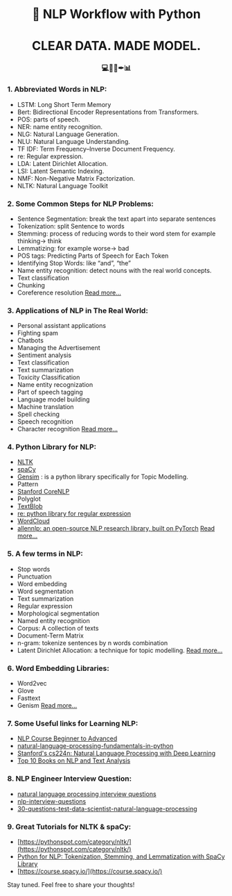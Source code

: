  <div align="center">
 
 # 📢 NLP Workflow with Python
 # CLEAR DATA. MADE MODEL.
 ### 💻💾📓✒📊 
 
 </div>
 
### 1. Abbreviated Words in NLP:
- LSTM: Long Short Term Memory
- Bert: Bidirectional Encoder Representations from Transformers.
- POS: parts of speech.
- NER: name entity recognition.
- NLG: Natural Language Generation.
- NLU: Natural Language Understanding.
- TF IDF: Term Frequency–Inverse Document Frequency.
- re: Regular expression.
- LDA: Latent Dirichlet Allocation.
- LSI: Latent Semantic Indexing.
- NMF: Non-Negative Matrix Factorization.
- NLTK: Natural Language Toolkit
### 2. Some Common Steps for NLP Problems:
- Sentence Segmentation: break the text apart into separate sentences
- Tokenization: split Sentence to words
- Stemming: process of reducing words to their word stem for example thinking→ think
- Lemmatizing: for example worse→ bad
- POS tags: Predicting Parts of Speech for Each Token
- Identifying Stop Words: like “and”, “the”
- Name entity recognition: detect nouns with the real world concepts.
- Text classification
- Chunking
- Coreference resolution
[Read more...](https://medium.com/@ageitgey/natural-language-processing-is-fun-9a0bff37854e)
### 3. Applications of NLP in The Real World:
- Personal assistant applications
- Fighting spam
- Chatbots
- Managing the Advertisement
- Sentiment analysis
- Text classification
- Text summarization
- Toxicity Classification
- Name entity recognization
- Part of speech tagging
- Language model building
- Machine translation 
- Spell checking
- Speech recognition
- Character recognition
[Read more...](https://www.wonderflow.co/nlp-examples/)
### 4. Python Library for NLP:
- [NLTK](https://www.nltk.org/)
- [spaCy](https://spacy.io/)
- [Gensim](https://pypi.org/project/gensim/) : is a python library specifically for Topic Modelling.
- Pattern
- [Stanford CoreNLP](https://stanfordnlp.github.io/CoreNLP/)
- Polyglot
- [TextBlob](https://textblob.readthedocs.io/en/dev/)
- [re: python library for regular expression ](https://docs.python.org/3/library/re.html)
- [WordCloud](https://github.com/amueller/word_cloud)
- [allennlp: an open-source NLP research library, built on PyTorch](https://allennlp.org/)
[Read more...](https://kleiber.me/blog/2018/02/25/top-10-python-nlp-libraries-2018/)
### 5. A few terms in NLP:
- Stop words
- Punctuation
- Word embedding
- Word segmentation
- Text summarization
- Regular expression
- Morphological segmentation
- Named entity recognition
- Corpus: A collection of texts
- Document-Term Matrix
- n-gram: tokenize sentences by n words combination
- Latent Dirichlet Allocation: a technique for topic modelling.
[Read more...](https://www.kdnuggets.com/2017/02/natural-language-processing-key-terms-explained.html)
### 6. Word Embedding Libraries:
- Word2vec
- Glove
- Fasttext
- Genism
[Read more...](https://www.shanelynn.ie/word-embeddings-in-python-with-spacy-and-gensim/)
### 7. Some Useful links for Learning NLP:
- [NLP Course Beginner to Advanced](https://www.edx.org/course/natural-language-processing-nlp-2)
- [natural-language-processing-fundamentals-in-python](https://www.datacamp.com/courses/natural-language-processing-fundamentals-in-python)
- [Stanford's cs224n: Natural Language Processing with Deep Learning](http://web.stanford.edu/class/cs224n/)
- [Top 10 Books on NLP and Text Analysis](https://medium.com/sciforce/top-10-books-on-nlp-and-text-analysis-8393a9fd3f49)
### 8. NLP Engineer Interview Question:
- [natural language processing interview questions](http://onlinetutorials.today/nlp/natural-language-processing-interview-questions-and-answers/)
- [nlp-interview-questions](https://www.educba.com/nlp-interview-questions/)
- [30-questions-test-data-scientist-natural-language-processing](https://www.analyticsvidhya.com/blog/2017/07/30-questions-test-data-scientist-natural-language-processing-solution-skilltest-nlp/)
### 9. Great Tutorials for NLTK &amp; spaCy:
- [https://pythonspot.com/category/nltk/](https://pythonspot.com/category/nltk/)
- [Python for NLP: Tokenization, Stemming, and Lemmatization with SpaCy Library](https://stackabuse.com/python-for-nlp-tokenization-stemming-and-lemmatization-with-spacy-library/)
- [https://course.spacy.io/](https://course.spacy.io/)

Stay tuned. Feel free to share your thoughts!
